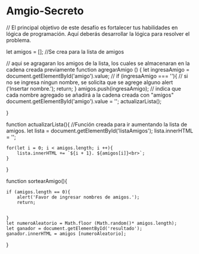 # Amgio-Secreto

// El principal objetivo de este desafío es fortalecer tus habilidades en lógica de programación. Aquí deberás desarrollar la lógica para resolver el problema.

let amigos = []; //Se crea para la lista de amigos

// aqui se agragaran los amigos de la lista, los cuales se almacenaran en la cadena creada previamente
function agregarAmigo () {
    let ingresaAmigo = document.getElementById('amigo').value; //
       if (ingresaAmigo === ''){ // si no se ingresa ningun nombre, se solicita que se agrege alguno
        alert ('Insertar nombre.');
        return;
       } 
amigos.push(ingresaAmigo); // indica que cada nombre agregado se añadirá a la cadena creada con "amigos"
document.getElementById('amigo').value = '';
actualizarLista();

}

function actualizarLista(){ //Función creada para ir aumentando la lista de amigos.
    let lista = document.getElementById('listaAmigos');
    lista.innerHTML = '';

    for(let i = 0; i < amigos.length; i ++){
        lista.innerHTML += `${i + 1}. ${amigos[i]}<br>`;
    }
}

function sortearAmigo(){
    

    if (amigos.length == 0){
        alert('Favor de ingresar nombres de amigos.');
        return;
    
        
    }
    let numeroAleatorio = Math.floor (Math.random()* amigos.length);
    let ganador = document.getElementById('resultado');
    ganador.innerHTML = amigos [numeroAleatorio];
}
